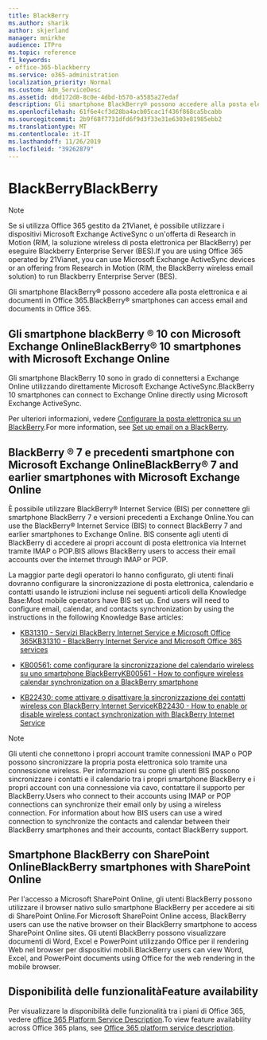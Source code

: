 ```yaml
---
title: BlackBerry
ms.author: sharik
author: skjerland
manager: mnirkhe
audience: ITPro
ms.topic: reference
f1_keywords:
- office-365-blackberry
ms.service: o365-administration
localization_priority: Normal
ms.custom: Adm_ServiceDesc
ms.assetid: d6d172d8-8c0e-4dbd-b570-a5585a27edaf
description: Gli smartphone BlackBerry® possono accedere alla posta elettronica e ai documenti in Office 365.
ms.openlocfilehash: 61f6e4cf3d28ba4acb05cac1f436f868ca5bcabb
ms.sourcegitcommit: 2b9f68f7731dfd6f9d3f33e31e6303e81985ebb2
ms.translationtype: MT
ms.contentlocale: it-IT
ms.lasthandoff: 11/26/2019
ms.locfileid: "39262879"
---
```

# <a name="blackberry"></a><span data-ttu-id="1d7b5-103">BlackBerry</span><span class="sxs-lookup"><span data-stu-id="1d7b5-103">BlackBerry</span></span>

> [!NOTE]
> <span data-ttu-id="1d7b5-104">Se si utilizza Office 365 gestito da 21Vianet, è possibile utilizzare i dispositivi Microsoft Exchange ActiveSync o un'offerta di Research in Motion (RIM, la soluzione wireless di posta elettronica per BlackBerry) per eseguire Blackberry Enterprise Server (BES).</span><span class="sxs-lookup"><span data-stu-id="1d7b5-104">If you are using Office 365 operated by 21Vianet, you can use Microsoft Exchange ActiveSync devices or an offering from Research in Motion (RIM, the BlackBerry wireless email solution) to run Blackberry Enterprise Server (BES).</span></span> 
  
<span data-ttu-id="1d7b5-105">Gli smartphone BlackBerry® possono accedere alla posta elettronica e ai documenti in Office 365.</span><span class="sxs-lookup"><span data-stu-id="1d7b5-105">BlackBerry® smartphones can access email and documents in Office 365.</span></span>
  
## <a name="blackberry-10-smartphones-with-microsoft-exchange-online"></a><span data-ttu-id="1d7b5-106">Gli smartphone blackBerry ® 10 con Microsoft Exchange Online</span><span class="sxs-lookup"><span data-stu-id="1d7b5-106">BlackBerry® 10 smartphones with Microsoft Exchange Online</span></span>

<span data-ttu-id="1d7b5-107">Gli smartphone BlackBerry 10 sono in grado di connettersi a Exchange Online utilizzando direttamente Microsoft Exchange ActiveSync.</span><span class="sxs-lookup"><span data-stu-id="1d7b5-107">BlackBerry 10 smartphones can connect to Exchange Online directly using Microsoft Exchange ActiveSync.</span></span>
  
<span data-ttu-id="1d7b5-108">Per ulteriori informazioni, vedere [Configurare la posta elettronica su un BlackBerry](https://go.microsoft.com/fwlink/?linkid=863394).</span><span class="sxs-lookup"><span data-stu-id="1d7b5-108">For more information, see [Set up email on a BlackBerry](https://go.microsoft.com/fwlink/?linkid=863394).</span></span>
  
## <a name="blackberry-7-and-earlier-smartphones-with-microsoft-exchange-online"></a><span data-ttu-id="1d7b5-109">BlackBerry ® 7 e precedenti smartphone con Microsoft Exchange Online</span><span class="sxs-lookup"><span data-stu-id="1d7b5-109">BlackBerry® 7 and earlier smartphones with Microsoft Exchange Online</span></span>

<span data-ttu-id="1d7b5-110">È possibile utilizzare BlackBerry® Internet Service (BIS) per connettere gli smartphone BlackBerry 7 e versioni precedenti a Exchange Online.</span><span class="sxs-lookup"><span data-stu-id="1d7b5-110">You can use the BlackBerry® Internet Service (BIS) to connect BlackBerry 7 and earlier smartphones to Exchange Online.</span></span> <span data-ttu-id="1d7b5-111">BIS consente agli utenti di BlackBerry di accedere ai propri account di posta elettronica via Internet tramite IMAP o POP.</span><span class="sxs-lookup"><span data-stu-id="1d7b5-111">BIS allows BlackBerry users to access their email accounts over the internet through IMAP or POP.</span></span>
  
<span data-ttu-id="1d7b5-p102">La maggior parte degli operatori lo hanno configurato, gli utenti finali dovranno configurare la sincronizzazione di posta elettronica, calendario e contatti usando le istruzioni incluse nei seguenti articoli della Knowledge Base:</span><span class="sxs-lookup"><span data-stu-id="1d7b5-p102">Most mobile operators have BIS set up. End users will need to configure email, calendar, and contacts synchronization by using the instructions in the following Knowledge Base articles:</span></span>
  
- [<span data-ttu-id="1d7b5-114">KB31310 - Servizi BlackBerry Internet Service e Microsoft Office 365</span><span class="sxs-lookup"><span data-stu-id="1d7b5-114">KB31310 - BlackBerry Internet Service and Microsoft Office 365 services</span></span>](https://go.microsoft.com/fwlink/?LinkID=826158&amp;clcid=0x409)
    
- [<span data-ttu-id="1d7b5-115">KB00561: come configurare la sincronizzazione del calendario wireless su uno smartphone BlackBerry</span><span class="sxs-lookup"><span data-stu-id="1d7b5-115">KB00561 - How to configure wireless calendar synchronization on a BlackBerry smartphone</span></span>](https://go.microsoft.com/fwlink/?LinkID=826160&amp;clcid=0x409)
    
- [<span data-ttu-id="1d7b5-116">KB22430: come attivare o disattivare la sincronizzazione dei contatti wireless con BlackBerry Internet Service</span><span class="sxs-lookup"><span data-stu-id="1d7b5-116">KB22430 - How to enable or disable wireless contact synchronization with BlackBerry Internet Service</span></span>](https://go.microsoft.com/fwlink/?LinkID=826161&amp;clcid=0x409)
    
> [!NOTE]
> <span data-ttu-id="1d7b5-p103">Gli utenti che connettono i propri account tramite connessioni IMAP o POP possono sincronizzare la propria posta elettronica solo tramite una connessione wireless. Per informazioni su come gli utenti BIS possono sincronizzare i contatti e il calendario tra i propri smartphone BlackBerry e i propri account con una connessione via cavo, contattare il supporto per BlackBerry.</span><span class="sxs-lookup"><span data-stu-id="1d7b5-p103">Users who connect to their accounts using IMAP or POP connections can synchronize their email only by using a wireless connection. For information about how BIS users can use a wired connection to synchronize the contacts and calendar between their BlackBerry smartphones and their accounts, contact BlackBerry support.</span></span> 
  
## <a name="blackberry-smartphones-with-sharepoint-online"></a><span data-ttu-id="1d7b5-119">Smartphone BlackBerry con SharePoint Online</span><span class="sxs-lookup"><span data-stu-id="1d7b5-119">BlackBerry smartphones with SharePoint Online</span></span>

<span data-ttu-id="1d7b5-120">Per l'accesso a Microsoft SharePoint Online, gli utenti BlackBerry possono utilizzare il browser nativo sullo smartphone BlackBerry per accedere ai siti di SharePoint Online.</span><span class="sxs-lookup"><span data-stu-id="1d7b5-120">For Microsoft SharePoint Online access, BlackBerry users can use the native browser on their BlackBerry smartphone to access SharePoint Online sites.</span></span> <span data-ttu-id="1d7b5-121">Gli utenti BlackBerry possono visualizzare documenti di Word, Excel e PowerPoint utilizzando Office per il rendering Web nel browser per dispositivi mobili.</span><span class="sxs-lookup"><span data-stu-id="1d7b5-121">BlackBerry users can view Word, Excel, and PowerPoint documents using Office for the web rendering in the mobile browser.</span></span>
  
## <a name="feature-availability"></a><span data-ttu-id="1d7b5-122">Disponibilità delle funzionalità</span><span class="sxs-lookup"><span data-stu-id="1d7b5-122">Feature availability</span></span>

<span data-ttu-id="1d7b5-123">Per visualizzare la disponibilità delle funzionalità tra i piani di Office 365, vedere [office 365 Platform Service Description](office-365-platform-service-description.md).</span><span class="sxs-lookup"><span data-stu-id="1d7b5-123">To view feature availability across Office 365 plans, see [Office 365 platform service description](office-365-platform-service-description.md).</span></span>
  